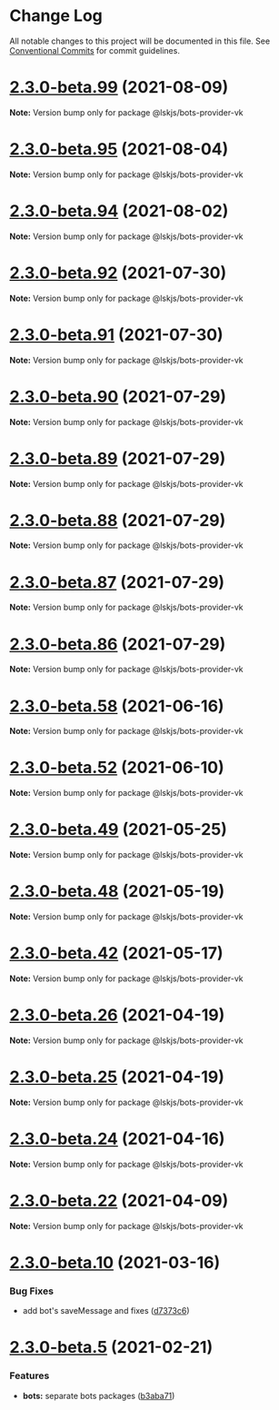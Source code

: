 # Change Log

All notable changes to this project will be documented in this file.
See [Conventional Commits](https://conventionalcommits.org) for commit guidelines.

# [2.3.0-beta.99](https://github.com/lskjs/lskjs/compare/v2.3.0-beta.98...v2.3.0-beta.99) (2021-08-09)

**Note:** Version bump only for package @lskjs/bots-provider-vk





# [2.3.0-beta.95](https://github.com/lskjs/lskjs/compare/v2.3.0-beta.94...v2.3.0-beta.95) (2021-08-04)

**Note:** Version bump only for package @lskjs/bots-provider-vk





# [2.3.0-beta.94](https://github.com/lskjs/lskjs/compare/v2.3.0-beta.92...v2.3.0-beta.94) (2021-08-02)

**Note:** Version bump only for package @lskjs/bots-provider-vk





# [2.3.0-beta.92](https://github.com/lskjs/lskjs/compare/v2.3.0-beta.91...v2.3.0-beta.92) (2021-07-30)

**Note:** Version bump only for package @lskjs/bots-provider-vk





# [2.3.0-beta.91](https://github.com/lskjs/lskjs/compare/v2.3.0-beta.90...v2.3.0-beta.91) (2021-07-30)

**Note:** Version bump only for package @lskjs/bots-provider-vk





# [2.3.0-beta.90](https://github.com/lskjs/lskjs/compare/v2.3.0-beta.89...v2.3.0-beta.90) (2021-07-29)

**Note:** Version bump only for package @lskjs/bots-provider-vk





# [2.3.0-beta.89](https://github.com/lskjs/lskjs/tree/master/packages/bots-provider-vk/compare/v2.3.0-beta.88...v2.3.0-beta.89) (2021-07-29)

**Note:** Version bump only for package @lskjs/bots-provider-vk





# [2.3.0-beta.88](https://github.com/lskjs/lskjs/tree/master/packages/bots-provider-vk/compare/v2.3.0-beta.87...v2.3.0-beta.88) (2021-07-29)

**Note:** Version bump only for package @lskjs/bots-provider-vk





# [2.3.0-beta.87](https://github.com/lskjs/lskjs/tree/master/packages/bots-provider-vk/compare/v2.3.0-beta.86...v2.3.0-beta.87) (2021-07-29)

**Note:** Version bump only for package @lskjs/bots-provider-vk





# [2.3.0-beta.86](https://github.com/lskjs/lskjs/tree/master/packages/bots-provider-vk/compare/v2.3.0-beta.85...v2.3.0-beta.86) (2021-07-29)

**Note:** Version bump only for package @lskjs/bots-provider-vk





# [2.3.0-beta.58](https://github.com/lskjs/lskjs/tree/master/packages/bots-provider-vk/compare/v2.3.0-beta.57...v2.3.0-beta.58) (2021-06-16)

**Note:** Version bump only for package @lskjs/bots-provider-vk





# [2.3.0-beta.52](https://github.com/lskjs/lskjs/tree/master/packages/bots-provider-vk/compare/v2.3.0-beta.51...v2.3.0-beta.52) (2021-06-10)

**Note:** Version bump only for package @lskjs/bots-provider-vk





# [2.3.0-beta.49](https://github.com/lskjs/lskjs/tree/master/packages/bots-provider-vk/compare/v2.3.0-beta.48...v2.3.0-beta.49) (2021-05-25)

**Note:** Version bump only for package @lskjs/bots-provider-vk





# [2.3.0-beta.48](https://github.com/lskjs/lskjs/tree/master/packages/bots-provider-vk/compare/v2.3.0-beta.47...v2.3.0-beta.48) (2021-05-19)

**Note:** Version bump only for package @lskjs/bots-provider-vk





# [2.3.0-beta.42](https://github.com/lskjs/lskjs/tree/master/packages/bots-provider-vk/compare/v2.3.0-beta.41...v2.3.0-beta.42) (2021-05-17)

**Note:** Version bump only for package @lskjs/bots-provider-vk





# [2.3.0-beta.26](https://github.com/lskjs/lskjs/tree/master/packages/bots-provider-vk/compare/v2.3.0-beta.25...v2.3.0-beta.26) (2021-04-19)

**Note:** Version bump only for package @lskjs/bots-provider-vk





# [2.3.0-beta.25](https://github.com/lskjs/lskjs/tree/master/packages/bots-provider-vk/compare/v2.3.0-beta.24...v2.3.0-beta.25) (2021-04-19)

**Note:** Version bump only for package @lskjs/bots-provider-vk





# [2.3.0-beta.24](https://github.com/lskjs/lskjs/tree/master/packages/bots-provider-vk/compare/v2.3.0-beta.23...v2.3.0-beta.24) (2021-04-16)

**Note:** Version bump only for package @lskjs/bots-provider-vk





# [2.3.0-beta.22](https://github.com/lskjs/lskjs/tree/master/packages/bots-provider-vk/compare/v2.3.0-beta.21...v2.3.0-beta.22) (2021-04-09)

**Note:** Version bump only for package @lskjs/bots-provider-vk





# [2.3.0-beta.10](https://github.com/lskjs/lskjs/tree/master/packages/bots-provider-vk/compare/v2.3.0-beta.9...v2.3.0-beta.10) (2021-03-16)


### Bug Fixes

* add bot's saveMessage and fixes ([d7373c6](https://github.com/lskjs/lskjs/tree/master/packages/bots-provider-vk/commit/d7373c6364282613c4008ff617e375bf6974c37e))





# [2.3.0-beta.5](https://github.com/lskjs/lskjs/tree/master/packages/bots-provider-vk/compare/v2.3.0-beta.4...v2.3.0-beta.5) (2021-02-21)


### Features

* **bots:** separate bots packages ([b3aba71](https://github.com/lskjs/lskjs/tree/master/packages/bots-provider-vk/commit/b3aba716c36ee27896685b645a0f77808fecba92))
